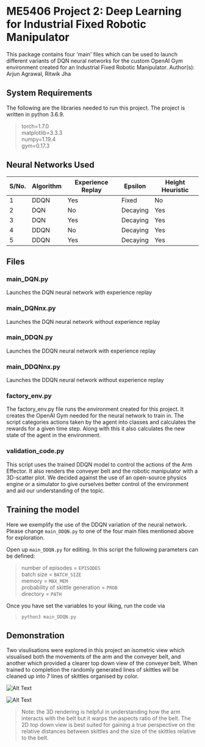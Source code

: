 ﻿# ME5406 Project 2: Deep Learning for Industrial Fixed Robotic Manipulator

This package contains four 'main' files which can be used to launch different variants of DQN neural networks for the custom OpenAI Gym environment created for an Industrial Fixed Robotic Manipulator.
Author(s): Arjun Agrawal, Ritwik Jha

## System Requirements
The following are the libraries needed to run this project. The project is written in python 3.6.9. 

>torch=1.7.0  
>matplotlib=3.3.3  
>numpy=1.19.4  
>gym=0.17.3

## Neural Networks Used

| S/No. | Algorithm | Experience Replay | Epsilon  | Height Heuristic |
|-------|-----------|-------------------|----------|------------------|
| 1     | DDQN      | Yes               | Fixed    | No               |
| 2     | DQN       | No                | Decaying | Yes              |
| 3     | DQN       | Yes               | Decaying | Yes              |
| 4     | DDQN      | No                | Decaying | Yes              |
| 5     | DDQN      | Yes               | Decaying | Yes              |


## Files

### main_DQN.py

Launches the DQN neural network with experience replay

### main_DQNnx.py

Launches the DQN neural network without experience replay

### main_DDQN.py

Launches the DDQN neural network with experience replay

### main_DDQNnx.py

Launches the DDQN neural network without experience replay

### factory_env.py

The factory_env.py file runs the environment created for this project. It creates the OpenAI Gym needed for the neural network to train in. The script categories actions taken by the agent into classes and calculates the rewards for a given time step. Along with this it also calculates the new state of the agent in the environment.

### validation_code.py

This script uses the trained DDQN model to control the actions of the Arm Effector. It also renders the conveyer belt and the robotic manipulator with a 3D-scatter plot. We decided against the use of an open-source physics engine or a simulator to give ourselves better control of the environment and aid our understanding of the topic.

## Training the model

Here we exemplify the use of the DDQN variation of the neural network. Please change `main_DDQN.py` to one of the four main files mentioned above for exploration.

Open up `main_DDQN.py` for editing. In this script the following parameters can be defined:

>number of episodes = `EPISODES`  
>batch size = `BATCH_SIZE`  
>memory = `MAX_MEM`  
>probability of skittle generation = `PROB`  
>directory = `PATH` 

Once you have set the variables to your liking, run the code via

>`python3 main_DDQN.py`

## Demonstration

Two visulisations were explored in this project an isometric view which visualised both the movements of the arm and the conveyer belt, and another which provided a clearer top down view of the conveyer belt. When trained to completion the randomly generated lines of skittles will be cleaned up into 7 lines of skittles organised by color.

![Alt Text](https://media1.giphy.com/media/o9gTeo18zdC8YnsRsD/giphy.gif?cid=4d1e4f29fc8b81ab17ed2099d9e7b62b9f54055bd6fda1a9&rid=giphy.gif)

![Alt Text](https://s8.gifyu.com/images/ezgif.com-gif-makerdc1e4ead819f9d67.gif)

>Note: the 3D rendering is helpful in understanding how the arm interacts with the belt but it warps the aspects ratio of the belt. The 2D top down view is best suited for gaining a true perspective on the relative distances between skittles and the size of the skittles relative to the belt.


